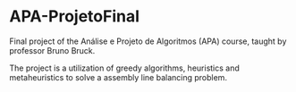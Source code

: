 # APA-ProjetoFinal

Final project of the Análise e Projeto de Algoritmos (APA) course, taught by professor Bruno Bruck.

The project is a utilization of greedy algorithms, heuristics and metaheuristics to solve a assembly line balancing problem.
